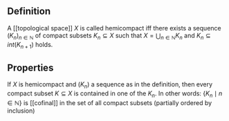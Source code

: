 ## Definition ##

A [[topological space]] $X$ is called hemicompact iff there exists a sequence $(K_n)_{n\in\mathbb{N}}$ of compact subsets $K_n\subseteq X$ such that $X=\bigcup_{n\in\mathbb{N}} K_n$ and $K_n \subseteq int(K_{n+1})$ holds.

## Properties ##

If $X$ is hemicompact and $(K_n)$ a sequence as in the definition, then every compact subset $K\subseteq X$ is contained in one of the $K_n$. In other words: $\lbrace K_n \mid n\in\mathbb{N}\rbrace$ is [[cofinal]] in the set of all compact subsets (partially ordered by inclusion)